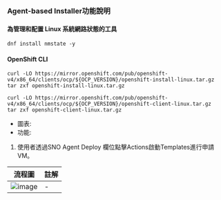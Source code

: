 ### Agent-based Installer功能說明

#### 為管理和配置 Linux 系統網路狀態的工具

```
dnf install nmstate -y
```


#### OpenShift CLI 
```
curl -LO https://mirror.openshift.com/pub/openshift-v4/x86_64/clients/ocp/${OCP_VERSION}/openshift-install-linux.tar.gz
tar zxf openshift-install-linux.tar.gz
```
```
curl -LO https://mirror.openshift.com/pub/openshift-v4/x86_64/clients/ocp/${OCP_VERSION}/openshift-client-linux.tar.gz
tar zxf openshift-client-linux.tar.gz
```

- 圖表:
- 功能:

1. 使用者透過SNO Agent Deploy 欄位點擊Actions啟動Templates進行申請VM。

流程圖 | 註解
------|----
![image](https://github.com/gary901213/dco_test/assets/103558648/e18f73cd-dac5-4a79-8d35-889588428ce1) | -
